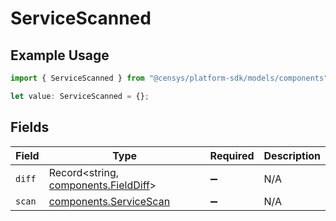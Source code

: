 # ServiceScanned

## Example Usage

```typescript
import { ServiceScanned } from "@censys/platform-sdk/models/components";

let value: ServiceScanned = {};
```

## Fields

| Field                                                                        | Type                                                                         | Required                                                                     | Description                                                                  |
| ---------------------------------------------------------------------------- | ---------------------------------------------------------------------------- | ---------------------------------------------------------------------------- | ---------------------------------------------------------------------------- |
| `diff`                                                                       | Record<string, [components.FieldDiff](../../models/components/fielddiff.md)> | :heavy_minus_sign:                                                           | N/A                                                                          |
| `scan`                                                                       | [components.ServiceScan](../../models/components/servicescan.md)             | :heavy_minus_sign:                                                           | N/A                                                                          |